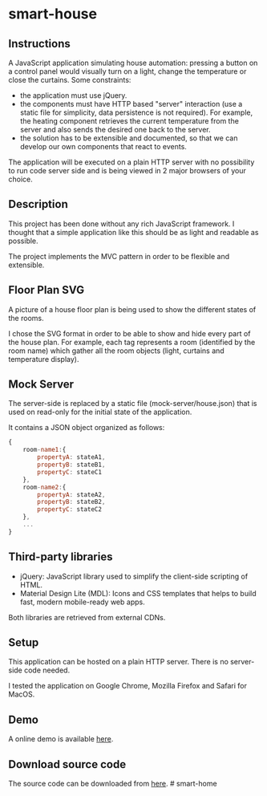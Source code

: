 # smart-house

## Instructions

A JavaScript application simulating house automation: pressing a button on a control panel would visually turn on a light, change the temperature or close the curtains. Some constraints:

* the application must use jQuery.
* the components must have HTTP based "server" interaction (use a static file for simplicity, data persistence is not required). For example, the heating component retrieves the current temperature from the server and also sends the desired one back to the server.
* the solution has to be extensible and documented, so that we can develop our own components that react to events.

The application will be executed on a plain HTTP server with no possibility to run code server side and is being viewed in 2 major browsers of your choice.

## Description

This project has been done without any rich JavaScript framework.
I thought that a simple application like this should be as light and readable as possible.

The project implements the MVC pattern in order to be flexible and extensible.

## Floor Plan SVG

A picture of a house floor plan is being used to show the different states of the rooms.

I chose the SVG format in order to be able to show and hide every part of the house plan.
For example, each <g> tag represents a room (identified by the room name) which gather all the room objects (light, curtains and temperature display).

## Mock Server

The server-side is replaced by a static file (mock-server/house.json) that is used on read-only for the initial state of the application.

It contains a JSON object organized as follows:

```javascript
{
    room-name1:{
        propertyA: stateA1,
        propertyB: stateB1,
        propertyC: stateC1
    },
    room-name2:{
        propertyA: stateA2,
        propertyB: stateB2,
        propertyC: stateC2
    },
    ...
}
```

## Third-party libraries

* jQuery: JavaScript library used to simplify the client-side scripting of HTML.
* Material Design Lite (MDL): Icons and CSS templates that helps to build fast, modern mobile-ready web apps.

Both libraries are retrieved from external CDNs.

## Setup

This application can be hosted on a plain HTTP server. There is no server-side code needed.

I tested the application on Google Chrome, Mozilla Firefox and Safari for MacOS.

## Demo

A online demo is available [here](https://thomasknobloch.github.io/smart-house/).

## Download source code

The source code can be downloaded from [here](https://github.com/ThomasKnobloch/smart-house/archive/master.zip).
#   s m a r t - h o m e  
 